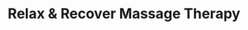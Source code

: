 ---
title: "Relax & Recover Massage Therapy"
url: /woodstock/relax-and-recover-massage-therapy/
shop: massage
---